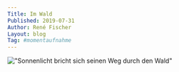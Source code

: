 ```yaml
---
Title: Im Wald
Published: 2019-07-31
Author: René Fischer
Layout: blog
Tag: #momentaufnahme
---
```

!["Sonnenlicht bricht sich seinen Weg durch den Wald"](2019-07-31-14-45-12.jpg)

